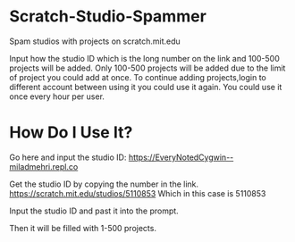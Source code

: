 # Scratch-Studio-Spammer
Spam studios with projects on scratch.mit.edu


Input how the studio ID which is the long number on the link and 100-500 projects will be added. Only 100-500 projects will be added due to the limit of project you could add at once.
To continue adding projects,login to different account between using it you could use it again.
You could use it once every hour per user.


# How Do I Use It?

Go here and input the studio ID:
https://EveryNotedCygwin--miladmehri.repl.co

Get the studio ID by copying the number in the link.
https://scratch.mit.edu/studios/5110853
Which in this case is 5110853

Input the studio ID and past it into the prompt.

Then it will be filled with 1-500 projects.
